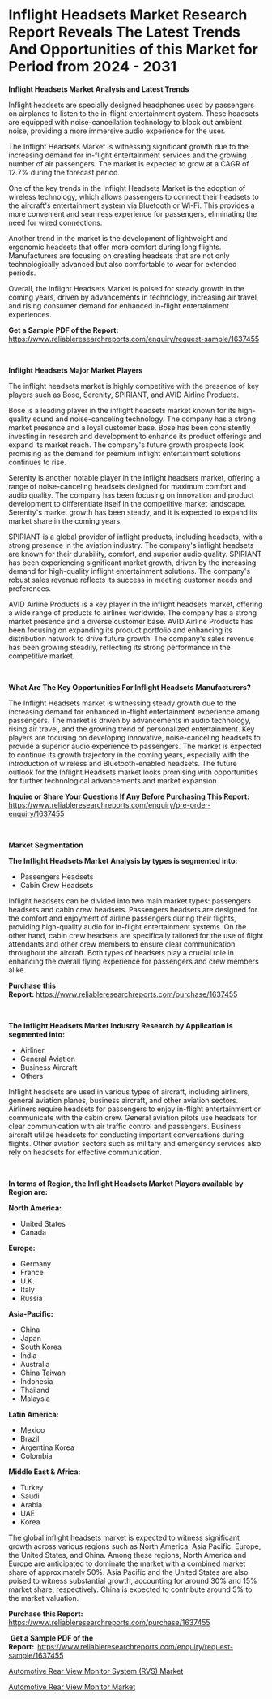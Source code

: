 <p><h1>Inflight Headsets Market Research Report Reveals The Latest Trends And Opportunities of this Market for Period from 2024 - 2031</h1></p><p><strong>Inflight Headsets Market Analysis and Latest Trends</strong></p>
<p><p>Inflight headsets are specially designed headphones used by passengers on airplanes to listen to the in-flight entertainment system. These headsets are equipped with noise-cancellation technology to block out ambient noise, providing a more immersive audio experience for the user.</p><p>The Inflight Headsets Market is witnessing significant growth due to the increasing demand for in-flight entertainment services and the growing number of air passengers. The market is expected to grow at a CAGR of 12.7% during the forecast period.</p><p>One of the key trends in the Inflight Headsets Market is the adoption of wireless technology, which allows passengers to connect their headsets to the aircraft's entertainment system via Bluetooth or Wi-Fi. This provides a more convenient and seamless experience for passengers, eliminating the need for wired connections.</p><p>Another trend in the market is the development of lightweight and ergonomic headsets that offer more comfort during long flights. Manufacturers are focusing on creating headsets that are not only technologically advanced but also comfortable to wear for extended periods.</p><p>Overall, the Inflight Headsets Market is poised for steady growth in the coming years, driven by advancements in technology, increasing air travel, and rising consumer demand for enhanced in-flight entertainment experiences.</p></p>
<p><strong>Get a Sample PDF of the Report:&nbsp;</strong> <a href="https://www.reliableresearchreports.com/enquiry/request-sample/1637455">https://www.reliableresearchreports.com/enquiry/request-sample/1637455</a></p>
<p>&nbsp;</p>
<p><strong>Inflight Headsets Major Market Players</strong></p>
<p><p>The inflight headsets market is highly competitive with the presence of key players such as Bose, Serenity, SPIRIANT, and AVID Airline Products. </p><p>Bose is a leading player in the inflight headsets market known for its high-quality sound and noise-canceling technology. The company has a strong market presence and a loyal customer base. Bose has been consistently investing in research and development to enhance its product offerings and expand its market reach. The company's future growth prospects look promising as the demand for premium inflight entertainment solutions continues to rise.</p><p>Serenity is another notable player in the inflight headsets market, offering a range of noise-canceling headsets designed for maximum comfort and audio quality. The company has been focusing on innovation and product development to differentiate itself in the competitive market landscape. Serenity's market growth has been steady, and it is expected to expand its market share in the coming years.</p><p>SPIRIANT is a global provider of inflight products, including headsets, with a strong presence in the aviation industry. The company's inflight headsets are known for their durability, comfort, and superior audio quality. SPIRIANT has been experiencing significant market growth, driven by the increasing demand for high-quality inflight entertainment solutions. The company's robust sales revenue reflects its success in meeting customer needs and preferences.</p><p>AVID Airline Products is a key player in the inflight headsets market, offering a wide range of products to airlines worldwide. The company has a strong market presence and a diverse customer base. AVID Airline Products has been focusing on expanding its product portfolio and enhancing its distribution network to drive future growth. The company's sales revenue has been growing steadily, reflecting its strong performance in the competitive market.</p></p>
<p>&nbsp;</p>
<p><strong>What Are The Key Opportunities For Inflight Headsets Manufacturers?</strong></p>
<p><p>The Inflight Headsets market is witnessing steady growth due to the increasing demand for enhanced in-flight entertainment experience among passengers. The market is driven by advancements in audio technology, rising air travel, and the growing trend of personalized entertainment. Key players are focusing on developing innovative, noise-canceling headsets to provide a superior audio experience to passengers. The market is expected to continue its growth trajectory in the coming years, especially with the introduction of wireless and Bluetooth-enabled headsets. The future outlook for the Inflight Headsets market looks promising with opportunities for further technological advancements and market expansion.</p></p>
<p><strong>Inquire or Share Your Questions If Any Before Purchasing This Report:</strong> <a href="https://www.reliableresearchreports.com/enquiry/pre-order-enquiry/1637455">https://www.reliableresearchreports.com/enquiry/pre-order-enquiry/1637455</a></p>
<p>&nbsp;</p>
<p><strong>Market Segmentation</strong></p>
<p><strong>The Inflight Headsets Market Analysis by types is segmented into:</strong></p>
<p><ul><li>Passengers Headsets</li><li>Cabin Crew Headsets</li></ul></p>
<p><p>Inflight headsets can be divided into two main market types: passengers headsets and cabin crew headsets. Passengers headsets are designed for the comfort and enjoyment of airline passengers during their flights, providing high-quality audio for in-flight entertainment systems. On the other hand, cabin crew headsets are specifically tailored for the use of flight attendants and other crew members to ensure clear communication throughout the aircraft. Both types of headsets play a crucial role in enhancing the overall flying experience for passengers and crew members alike.</p></p>
<p><strong>Purchase this Report:&nbsp;</strong><a href="https://www.reliableresearchreports.com/purchase/1637455">https://www.reliableresearchreports.com/purchase/1637455</a></p>
<p>&nbsp;</p>
<p><strong>The Inflight Headsets Market Industry Research by Application is segmented into:</strong></p>
<p><ul><li>Airliner</li><li>General Aviation</li><li>Business Aircraft</li><li>Others</li></ul></p>
<p><p>Inflight headsets are used in various types of aircraft, including airliners, general aviation planes, business aircraft, and other aviation sectors. Airliners require headsets for passengers to enjoy in-flight entertainment or communicate with the cabin crew. General aviation pilots use headsets for clear communication with air traffic control and passengers. Business aircraft utilize headsets for conducting important conversations during flights. Other aviation sectors such as military and emergency services also rely on headsets for effective communication.</p></p>
<p>&nbsp;</p>
<p><strong>In terms of Region, the Inflight Headsets Market Players available by Region are:</strong></p>
<p>
    <p> <strong> North America: </strong>
        <ul>
            <li>United States</li>
            <li>Canada</li>
        </ul>
        </p> 
    <p> <strong> Europe: </strong>
        <ul>
            <li>Germany</li>
            <li>France</li>
            <li>U.K.</li>
            <li>Italy</li>
            <li>Russia</li>
        </ul>
        </p> 
    <p> <strong> Asia-Pacific: </strong>
        <ul>
            <li>China</li>
            <li>Japan</li>
            <li>South Korea</li>
            <li>India</li>
            <li>Australia</li>
            <li>China Taiwan</li>
            <li>Indonesia</li>
            <li>Thailand</li>
            <li>Malaysia</li>
        </ul>
        </p> 
    <p> <strong> Latin America: </strong>
        <ul>
            <li>Mexico</li>
            <li>Brazil</li>
            <li>Argentina Korea</li>
            <li>Colombia</li>
        </ul>
        </p> 
    <p> <strong> Middle East & Africa: </strong>
        <ul>
            <li>Turkey</li>
            <li>Saudi</li>
            <li>Arabia</li>
            <li>UAE</li>
            <li>Korea</li>
        </ul>
    </p>
    </p>
<p><p>The global inflight headsets market is expected to witness significant growth across various regions such as North America, Asia Pacific, Europe, the United States, and China. Among these regions, North America and Europe are anticipated to dominate the market with a combined market share of approximately 50%. Asia Pacific and the United States are also poised to witness substantial growth, accounting for around 30% and 15% market share, respectively. China is expected to contribute around 5% to the market valuation.</p></p>
<p><strong>Purchase this Report: </strong><a href="https://www.reliableresearchreports.com/purchase/1637455">https://www.reliableresearchreports.com/purchase/1637455</a></p>
<p>&nbsp;<strong>Get a Sample PDF of the Report:&nbsp;&nbsp;</strong><a href="https://www.reliableresearchreports.com/enquiry/request-sample/1637455">https://www.reliableresearchreports.com/enquiry/request-sample/1637455</a></p>
<p><strong></strong></p>
<p><p><a href="https://github.com/sougarounis/Market-Research-Report-List-1/blob/main/automotive-rear-view-monitor-system-rvs-market.md">Automotive Rear View Monitor System (RVS) Market</a></p><p><a href="https://github.com/marloy8/Market-Research-Report-List-3/blob/main/automotive-rear-view-monitor-market.md">Automotive Rear View Monitor Market</a></p></p>